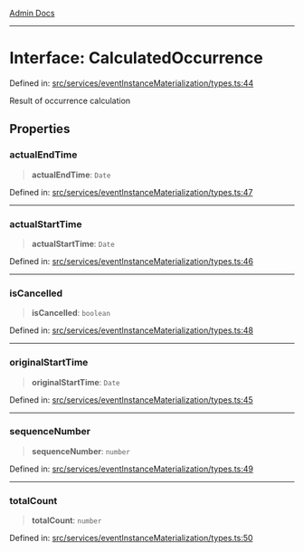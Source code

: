 [Admin Docs](/)

***

# Interface: CalculatedOccurrence

Defined in: [src/services/eventInstanceMaterialization/types.ts:44](https://github.com/gautam-divyanshu/talawa-api/blob/1d38acecd3e456f869683fb8dca035a5e42010d5/src/services/eventInstanceMaterialization/types.ts#L44)

Result of occurrence calculation

## Properties

### actualEndTime

> **actualEndTime**: `Date`

Defined in: [src/services/eventInstanceMaterialization/types.ts:47](https://github.com/gautam-divyanshu/talawa-api/blob/1d38acecd3e456f869683fb8dca035a5e42010d5/src/services/eventInstanceMaterialization/types.ts#L47)

***

### actualStartTime

> **actualStartTime**: `Date`

Defined in: [src/services/eventInstanceMaterialization/types.ts:46](https://github.com/gautam-divyanshu/talawa-api/blob/1d38acecd3e456f869683fb8dca035a5e42010d5/src/services/eventInstanceMaterialization/types.ts#L46)

***

### isCancelled

> **isCancelled**: `boolean`

Defined in: [src/services/eventInstanceMaterialization/types.ts:48](https://github.com/gautam-divyanshu/talawa-api/blob/1d38acecd3e456f869683fb8dca035a5e42010d5/src/services/eventInstanceMaterialization/types.ts#L48)

***

### originalStartTime

> **originalStartTime**: `Date`

Defined in: [src/services/eventInstanceMaterialization/types.ts:45](https://github.com/gautam-divyanshu/talawa-api/blob/1d38acecd3e456f869683fb8dca035a5e42010d5/src/services/eventInstanceMaterialization/types.ts#L45)

***

### sequenceNumber

> **sequenceNumber**: `number`

Defined in: [src/services/eventInstanceMaterialization/types.ts:49](https://github.com/gautam-divyanshu/talawa-api/blob/1d38acecd3e456f869683fb8dca035a5e42010d5/src/services/eventInstanceMaterialization/types.ts#L49)

***

### totalCount

> **totalCount**: `number`

Defined in: [src/services/eventInstanceMaterialization/types.ts:50](https://github.com/gautam-divyanshu/talawa-api/blob/1d38acecd3e456f869683fb8dca035a5e42010d5/src/services/eventInstanceMaterialization/types.ts#L50)
